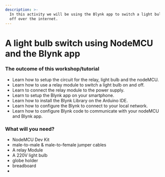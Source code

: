```yaml
---
description: >-
  In this activity we will be using the Blynk app to switch a light bulb on and
  off over the internet.
---
```


# A light bulb switch using NodeMCU and the Blynk app

### The outcome of this workshop/tutorial 

* Learn how to setup the circuit for the relay, light bulb and the nodeMCU.
* Learn how to use a relay module to switch a light bulb on and off.
* Learn to connect the relay module to the power supply.
* Learn to setup the Blynk app on your smartphone.
* Learn how to install the Blynk Library on the Arduino IDE.
* Learn how to configure the Blynk to connect to your local network.
* Learn how to configure Blynk code to communicate with your nodeMCU and Blynk app.



### What will you need?

* NodeMCU Dev Kit
* male-to-male & male-to-female jumper cables 
* A relay Module 
* A 220V light bulb
* globe holder 
* breadboard 
* 
